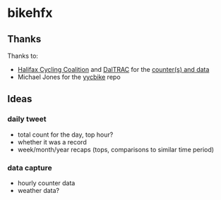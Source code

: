 # bikehfx

## Thanks

Thanks to:

* [Halifax Cycling Coalition](https://cyclehalifax.ca/) and [DalTRAC](http://www.dal.ca/sites/daltrac.html) for the [counter(s) and data](http://www.eco-public.com/ParcPublic/?id=4638#)
* Michael Jones for the [yycbike](https://github.com/Chealion/yycbike) repo

## Ideas

### daily tweet

* total count for the day, top hour?
* whether it was a record
* week/month/year recaps (tops, comparisons to similar time period)

### data capture

* hourly counter data
* weather data?
